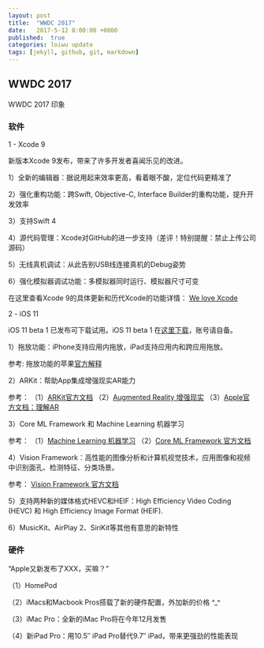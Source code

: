 ```yaml
---
layout: post
title:  "WWDC 2017"
date:   2017-5-12 8:00:00 +0800
published:  true
categories: loiwu update
tags: [jekyll, github, git, markdown]
---
```


## WWDC 2017 ##

WWDC 2017 印象

### 软件

1 - Xcode 9

新版本Xcode 9发布，带来了许多开发者喜闻乐见的改进。

1）全新的编辑器：据说用起来效率更高，看着眼不酸，定位代码更精准了

2）强化重构功能：跨Swift, Objective-C, Interface Builder的重构功能，提升开发效率

3）支持Swift 4

4）源代码管理：Xcode对GitHub的进一步支持（差评！特别提醒：禁止上传公司源码）

5）无线真机调试：从此告别USB线连接真机的Debug姿势

6）强化模拟器调试功能：多模拟器同时运行、模拟器尺寸可变

在这里查看Xcode 9的具体更新和历代Xcode的功能详情： 
[We love Xcode](https://developer.apple.com/library/content/documentation/DeveloperTools/Conceptual/WhatsNewXcode/xcode_9/xcode_9.html)

2 - iOS 11

iOS 11 beta 1 已发布可下载试用。iOS 11 beta 1 在[这里下载](https://developer.apple.com/download/)，账号请自备。

1）拖放功能：iPhone支持应用内拖放，iPad支持应用内和跨应用拖放。

参考:
拖放功能的苹果[官方解释](https://developer.apple.com/documentation/uikit/drag_and_drop)

2）ARKit：帮助App集成增强现实AR能力

参考：
（1）[ARKit官方文档](https://developer.apple.com/documentation/arkit)
（2）[Augmented Reality 增强现实](https://en.wikipedia.org/wiki/Augmented_reality)
（3）[Apple官方文档：理解AR](https://developer.apple.com/documentation/arkit/understanding_augmented_reality)

3）Core ML Framework 和 Machine Learning 机器学习

参考：
（1）[Machine Learning 机器学习](https://en.wikipedia.org/wiki/Machine_learning)
（2）[Core ML Framework 官方文档](https://developer.apple.com/documentation/coreml)

4）Vision Framework：高性能的图像分析和计算机视觉技术，应用图像和视频中识别面孔、检测特征、分类场景。

参考：
[Vision Framework 官方文档](https://developer.apple.com/documentation/vision)

5）支持两种新的媒体格式HEVC和HEIF：High Efficiency Video Coding (HEVC) 和 High Efficiency Image Format (HEIF).

6）MusicKit、AirPlay 2、SiriKit等其他有意思的新特性

### 硬件

“Apple又新发布了XXX，买嘛？”

（1）HomePod

（2）iMacs和Macbook Pros搭载了新的硬件配置，外加新的价格 ^_^

（3）iMac Pro：全新的iMac Pro将在今年12月发售

（4）新iPad Pro：用10.5″ iPad Pro替代9.7″ iPad，带来更强劲的性能表现
